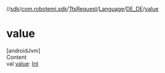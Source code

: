 //[sdk](../../../../../index.md)/[com.robotemi.sdk](../../../index.md)/[TtsRequest](../../index.md)/[Language](../index.md)/[DE_DE](index.md)/[value](value.md)



# value  
[androidJvm]  
Content  
val [value](value.md): [Int](https://kotlinlang.org/api/latest/jvm/stdlib/kotlin/-int/index.html)  



